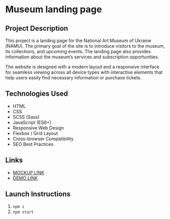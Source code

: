 # Museum landing page

## Project Description
This project is a landing page for the National Art Museum of Ukraine (NAMU). The primary goal of the site is to introduce visitors to the museum, its collections, and upcoming events. The landing page also provides information about the museum’s services and subscription opportunities.

The website is designed with a modern layout and a responsive interface for seamless viewing across all device types with interactive elements that help users easily find necessary information or purchase tickets.

## Technologies Used
- HTML
- CSS
- SCSS (Sass)
- JavaScript (ES6+)
- Responsive Web Design
- Flexbox / Grid Layout
- Cross-browser Compatibility
- SEO Best Practices

## Links
- [MOCKUP LINK](https://www.figma.com/design/cRBCqE06cDrY3s4jX7h3iY/%D0%9D%D0%90%D0%9C%D0%A3)
- [DEMO LINK](https://ivankovbohdan.github.io/museum-landing/)

## Launch Instructions
1. `npm i`
2. `npm start`
